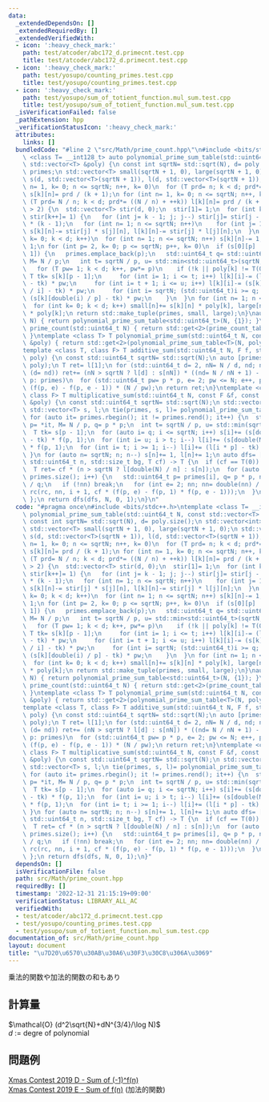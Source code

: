 ```yaml
---
data:
  _extendedDependsOn: []
  _extendedRequiredBy: []
  _extendedVerifiedWith:
  - icon: ':heavy_check_mark:'
    path: test/atcoder/abc172_d.primecnt.test.cpp
    title: test/atcoder/abc172_d.primecnt.test.cpp
  - icon: ':heavy_check_mark:'
    path: test/yosupo/counting_primes.test.cpp
    title: test/yosupo/counting_primes.test.cpp
  - icon: ':heavy_check_mark:'
    path: test/yosupo/sum_of_totient_function.mul_sum.test.cpp
    title: test/yosupo/sum_of_totient_function.mul_sum.test.cpp
  _isVerificationFailed: false
  _pathExtension: hpp
  _verificationStatusIcon: ':heavy_check_mark:'
  attributes:
    links: []
  bundledCode: "#line 2 \"src/Math/prime_count.hpp\"\n#include <bits/stdc++.h>\ntemplate\
    \ <class T= __int128_t> auto polynomial_prime_sum_table(std::uint64_t N, const\
    \ std::vector<T> &poly) {\n const int sqrtN= std::sqrt(N), d= poly.size();\n std::vector<int>\
    \ primes;\n std::vector<T> small(sqrtN + 1, 0), large(sqrtN + 1, 0);\n std::vector<std::vector<T>>\
    \ s(d, std::vector<T>(sqrtN + 1)), l(d, std::vector<T>(sqrtN + 1));\n for (int\
    \ n= 1, k= 0; n <= sqrtN; n++, k= 0)\n  for (T prd= n; k < d; prd*= (n + ++k))\
    \ s[k][n]= prd / (k + 1);\n for (int n= 1, k= 0; n <= sqrtN; n++, k= 0)\n  for\
    \ (T prd= N / n; k < d; prd*= ((N / n) + ++k)) l[k][n]= prd / (k + 1);\n if (d\
    \ > 2) {\n  std::vector<T> stir(d, 0);\n  stir[1]= 1;\n  for (int k= 2; k < d;\
    \ stir[k++]= 1) {\n   for (int j= k - 1; j; j--) stir[j]= stir[j - 1] + stir[j]\
    \ * (k - 1);\n   for (int n= 1; n <= sqrtN; n++)\n    for (int j= 1; j < k; j++)\
    \ s[k][n]-= stir[j] * s[j][n], l[k][n]-= stir[j] * l[j][n];\n  }\n }\n for (int\
    \ k= 0; k < d; k++)\n  for (int n= 1; n <= sqrtN; n++) s[k][n]-= 1, l[k][n]-=\
    \ 1;\n for (int p= 2, k= 0; p <= sqrtN; p++, k= 0)\n  if (s[0][p] != s[0][p -\
    \ 1]) {\n   primes.emplace_back(p);\n   std::uint64_t q= std::uint64_t(p) * p,\
    \ M= N / p;\n   int t= sqrtN / p, u= std::min<std::uint64_t>(sqrtN, N / q);\n\
    \   for (T pw= 1; k < d; k++, pw*= p)\n    if (!k || poly[k] != T(0)) {\n    \
    \ T tk= s[k][p - 1];\n     for (int i= 1; i <= t; i++) l[k][i]-= (l[k][i * p]\
    \ - tk) * pw;\n     for (int i= t + 1; i <= u; i++) l[k][i]-= (s[k][double(M)\
    \ / i] - tk) * pw;\n     for (int i= sqrtN; (std::uint64_t)i >= q; i--) s[k][i]-=\
    \ (s[k][double(i) / p] - tk) * pw;\n    }\n  }\n for (int n= 1; n <= sqrtN; n++)\n\
    \  for (int k= 0; k < d; k++) small[n]+= s[k][n] * poly[k], large[n]+= l[k][n]\
    \ * poly[k];\n return std::make_tuple(primes, small, large);\n}\nauto prime_count_table(std::uint64_t\
    \ N) { return polynomial_prime_sum_table<std::uint64_t>(N, {1}); }\nstd::uint64_t\
    \ prime_count(std::uint64_t N) { return std::get<2>(prime_count_table(N))[1];\
    \ }\ntemplate <class T> T polynomial_prime_sum(std::uint64_t N, const std::vector<T>\
    \ &poly) { return std::get<2>(polynomial_prime_sum_table<T>(N, poly))[1]; }\n\
    template <class T, class F> T additive_sum(std::uint64_t N, F f, std::vector<T>\
    \ poly) {\n const std::uint64_t sqrtN= std::sqrt(N);\n auto [primes, s, l]= polynomial_prime_sum_table<T>(N,\
    \ poly);\n T ret= l[1];\n for (std::uint64_t d= 2, nN= N / d, nd; nN; nN= N /\
    \ (d= nd)) ret+= (nN > sqrtN ? l[d] : s[nN]) * ((nd= N / nN + 1) - d);\n for (std::uint64_t\
    \ p: primes)\n  for (std::uint64_t pw= p * p, e= 2; pw <= N; e++, pw*= p) ret+=\
    \ (f(p, e) - f(p, e - 1)) * (N / pw);\n return ret;\n}\ntemplate <class T= __int128_t,\
    \ class F> T multiplicative_sum(std::uint64_t N, const F &f, const std::vector<T>\
    \ &poly) {\n const std::uint64_t sqrtN= std::sqrt(N);\n std::vector<int> primes;\n\
    \ std::vector<T> s, l;\n tie(primes, s, l)= polynomial_prime_sum_table<T>(N, poly);\n\
    \ for (auto it= primes.rbegin(); it != primes.rend(); it++) {\n  std::uint64_t\
    \ p= *it, M= N / p, q= p * p;\n  int t= sqrtN / p, u= std::min(sqrtN, N / q);\n\
    \  T tk= s[p - 1];\n  for (auto i= q; i <= sqrtN; i++) s[i]+= (s[double(i) / p]\
    \ - tk) * f(p, 1);\n  for (int i= u; i > t; i--) l[i]+= (s[double(M) / i] - tk)\
    \ * f(p, 1);\n  for (int i= t; i >= 1; i--) l[i]+= (l[i * p] - tk) * f(p, 1);\n\
    \ }\n for (auto n= sqrtN; n; n--) s[n]+= 1, l[n]+= 1;\n auto dfs= [&](auto rc,\
    \ std::uint64_t n, std::size_t bg, T cf) -> T {\n  if (cf == T(0)) return T(0);\n\
    \  T ret= cf * (n > sqrtN ? l[double(N) / n] : s[n]);\n  for (auto i= bg; i <\
    \ primes.size(); i++) {\n   std::uint64_t p= primes[i], q= p * p, nn= double(n)\
    \ / q;\n   if (!nn) break;\n   for (int e= 2; nn; nn= double(nn) / p, e++) ret+=\
    \ rc(rc, nn, i + 1, cf * (f(p, e) - f(p, 1) * f(p, e - 1)));\n  }\n  return ret;\n\
    \ };\n return dfs(dfs, N, 0, 1);\n}\n"
  code: "#pragma once\n#include <bits/stdc++.h>\ntemplate <class T= __int128_t> auto\
    \ polynomial_prime_sum_table(std::uint64_t N, const std::vector<T> &poly) {\n\
    \ const int sqrtN= std::sqrt(N), d= poly.size();\n std::vector<int> primes;\n\
    \ std::vector<T> small(sqrtN + 1, 0), large(sqrtN + 1, 0);\n std::vector<std::vector<T>>\
    \ s(d, std::vector<T>(sqrtN + 1)), l(d, std::vector<T>(sqrtN + 1));\n for (int\
    \ n= 1, k= 0; n <= sqrtN; n++, k= 0)\n  for (T prd= n; k < d; prd*= (n + ++k))\
    \ s[k][n]= prd / (k + 1);\n for (int n= 1, k= 0; n <= sqrtN; n++, k= 0)\n  for\
    \ (T prd= N / n; k < d; prd*= ((N / n) + ++k)) l[k][n]= prd / (k + 1);\n if (d\
    \ > 2) {\n  std::vector<T> stir(d, 0);\n  stir[1]= 1;\n  for (int k= 2; k < d;\
    \ stir[k++]= 1) {\n   for (int j= k - 1; j; j--) stir[j]= stir[j - 1] + stir[j]\
    \ * (k - 1);\n   for (int n= 1; n <= sqrtN; n++)\n    for (int j= 1; j < k; j++)\
    \ s[k][n]-= stir[j] * s[j][n], l[k][n]-= stir[j] * l[j][n];\n  }\n }\n for (int\
    \ k= 0; k < d; k++)\n  for (int n= 1; n <= sqrtN; n++) s[k][n]-= 1, l[k][n]-=\
    \ 1;\n for (int p= 2, k= 0; p <= sqrtN; p++, k= 0)\n  if (s[0][p] != s[0][p -\
    \ 1]) {\n   primes.emplace_back(p);\n   std::uint64_t q= std::uint64_t(p) * p,\
    \ M= N / p;\n   int t= sqrtN / p, u= std::min<std::uint64_t>(sqrtN, N / q);\n\
    \   for (T pw= 1; k < d; k++, pw*= p)\n    if (!k || poly[k] != T(0)) {\n    \
    \ T tk= s[k][p - 1];\n     for (int i= 1; i <= t; i++) l[k][i]-= (l[k][i * p]\
    \ - tk) * pw;\n     for (int i= t + 1; i <= u; i++) l[k][i]-= (s[k][double(M)\
    \ / i] - tk) * pw;\n     for (int i= sqrtN; (std::uint64_t)i >= q; i--) s[k][i]-=\
    \ (s[k][double(i) / p] - tk) * pw;\n    }\n  }\n for (int n= 1; n <= sqrtN; n++)\n\
    \  for (int k= 0; k < d; k++) small[n]+= s[k][n] * poly[k], large[n]+= l[k][n]\
    \ * poly[k];\n return std::make_tuple(primes, small, large);\n}\nauto prime_count_table(std::uint64_t\
    \ N) { return polynomial_prime_sum_table<std::uint64_t>(N, {1}); }\nstd::uint64_t\
    \ prime_count(std::uint64_t N) { return std::get<2>(prime_count_table(N))[1];\
    \ }\ntemplate <class T> T polynomial_prime_sum(std::uint64_t N, const std::vector<T>\
    \ &poly) { return std::get<2>(polynomial_prime_sum_table<T>(N, poly))[1]; }\n\
    template <class T, class F> T additive_sum(std::uint64_t N, F f, std::vector<T>\
    \ poly) {\n const std::uint64_t sqrtN= std::sqrt(N);\n auto [primes, s, l]= polynomial_prime_sum_table<T>(N,\
    \ poly);\n T ret= l[1];\n for (std::uint64_t d= 2, nN= N / d, nd; nN; nN= N /\
    \ (d= nd)) ret+= (nN > sqrtN ? l[d] : s[nN]) * ((nd= N / nN + 1) - d);\n for (std::uint64_t\
    \ p: primes)\n  for (std::uint64_t pw= p * p, e= 2; pw <= N; e++, pw*= p) ret+=\
    \ (f(p, e) - f(p, e - 1)) * (N / pw);\n return ret;\n}\ntemplate <class T= __int128_t,\
    \ class F> T multiplicative_sum(std::uint64_t N, const F &f, const std::vector<T>\
    \ &poly) {\n const std::uint64_t sqrtN= std::sqrt(N);\n std::vector<int> primes;\n\
    \ std::vector<T> s, l;\n tie(primes, s, l)= polynomial_prime_sum_table<T>(N, poly);\n\
    \ for (auto it= primes.rbegin(); it != primes.rend(); it++) {\n  std::uint64_t\
    \ p= *it, M= N / p, q= p * p;\n  int t= sqrtN / p, u= std::min(sqrtN, N / q);\n\
    \  T tk= s[p - 1];\n  for (auto i= q; i <= sqrtN; i++) s[i]+= (s[double(i) / p]\
    \ - tk) * f(p, 1);\n  for (int i= u; i > t; i--) l[i]+= (s[double(M) / i] - tk)\
    \ * f(p, 1);\n  for (int i= t; i >= 1; i--) l[i]+= (l[i * p] - tk) * f(p, 1);\n\
    \ }\n for (auto n= sqrtN; n; n--) s[n]+= 1, l[n]+= 1;\n auto dfs= [&](auto rc,\
    \ std::uint64_t n, std::size_t bg, T cf) -> T {\n  if (cf == T(0)) return T(0);\n\
    \  T ret= cf * (n > sqrtN ? l[double(N) / n] : s[n]);\n  for (auto i= bg; i <\
    \ primes.size(); i++) {\n   std::uint64_t p= primes[i], q= p * p, nn= double(n)\
    \ / q;\n   if (!nn) break;\n   for (int e= 2; nn; nn= double(nn) / p, e++) ret+=\
    \ rc(rc, nn, i + 1, cf * (f(p, e) - f(p, 1) * f(p, e - 1)));\n  }\n  return ret;\n\
    \ };\n return dfs(dfs, N, 0, 1);\n}"
  dependsOn: []
  isVerificationFile: false
  path: src/Math/prime_count.hpp
  requiredBy: []
  timestamp: '2022-12-31 21:15:19+09:00'
  verificationStatus: LIBRARY_ALL_AC
  verifiedWith:
  - test/atcoder/abc172_d.primecnt.test.cpp
  - test/yosupo/counting_primes.test.cpp
  - test/yosupo/sum_of_totient_function.mul_sum.test.cpp
documentation_of: src/Math/prime_count.hpp
layout: document
title: "\u7D20\u6570\u30AB\u30A6\u30F3\u30C8\u306A\u3069"
---
```

乗法的関数や加法的関数の和もあり
## 計算量
$\mathcal{O} (d^2\sqrt{N}+dN^{3/4}/\log N)$ \
$d$ := degre of polynomial
## 問題例
[Xmas Contest 2019 D - Sum of (-1)^f(n)](https://atcoder.jp/contests/xmascon19/tasks/xmascon19_d) \
[Xmas Contest 2019 E - Sum of f(n)](https://atcoder.jp/contests/xmascon19/tasks/xmascon19_e) (加法的関数)
